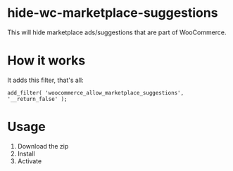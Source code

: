 # hide-wc-marketplace-suggestions
This will hide marketplace ads/suggestions that are part of WooCommerce.

# How it works
It adds this filter, that's all:

```
add_filter( 'woocommerce_allow_marketplace_suggestions', '__return_false' );
```

# Usage

1. Download the zip
1. Install
1. Activate

